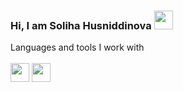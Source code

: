 ### Hi, I am Soliha Husniddinova <img src="https://media1.giphy.com/media/v1.Y2lkPTc5MGI3NjExYXhseGdyY3U3bTNhNGE3MDZ0bjhjcWwwMzB0dTkwYzVseHhvdHQ5NCZlcD12MV9pbnRlcm5hbF9naWZfYnlfaWQmY3Q9cw/gM5qFksULw54NMWyry/giphy.gif" width="30px"> </br>

Languages and tools I work with 
</br>
</br>
<img src="https://w1.pngwing.com/pngs/696/924/png-transparent-html-logo-html5-badge-line-symbol-signage-thumbnail.png" width="30px">
<img src="https://www.google.com/imgres?q=css%20black%20logo%20transparent&imgurl=https%3A%2F%2Fcdn-icons-png.flaticon.com%2F256%2F5968%2F5968305.png&imgrefurl=https%3A%2F%2Fwww.flaticon.com%2Ffree-icon%2Fcss-3_5968305&docid=J8CCrjwmdgHuSM&tbnid=MuHzaSQhuPNcWM&vet=12ahUKEwjb5p7_suSFAxWaIRAIHdn6DkgQM3oFCIIBEAA..i&w=256&h=256&hcb=2&ved=2ahUKEwjb5p7_suSFAxWaIRAIHdn6DkgQM3oFCIIBEAA"  width="30px">

